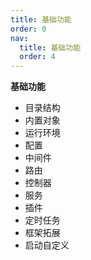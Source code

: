 ```yaml
---
title: 基础功能
order: 0
nav:
  title: 基础功能
  order: 4
---
```


**基础功能**

- 目录结构
- 内置对象
- 运行环境
- 配置
- 中间件
- 路由
- 控制器
- 服务
- 插件
- 定时任务
- 框架拓展
- 启动自定义
